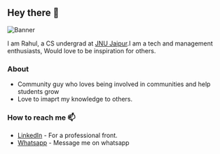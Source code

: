 ## Hey there 👋
![Banner](https://pbs.twimg.com/profile_banners/1264485108800782337/1594038399/1500x500)

I am Rahul, a CS undergrad at [JNU Jaipur](https://www.jnujaipur.ac.in/).I am a tech and management enthusiasts, Would love to be inspiration for others.


### About
* Community guy who loves being involved in communities and help students grow
* Love to imaprt my knowledge to others.

###  How to reach me 📫
- [LinkedIn](https://www.linkedin.com/in/rauhlgothwal/) - For a professional front.
- [Whatsapp](https://wa.me/916367558830) - Message me on whatsapp
